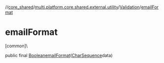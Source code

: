 //[core_shared](../../../index.md)/[multi.platform.core.shared.external.utility](../index.md)/[Validation](index.md)/[emailFormat](email-format.md)

# emailFormat

[common]\

public final [Boolean](https://docs.oracle.com/javase/8/docs/api/java/lang/Boolean.html)[emailFormat](email-format.md)([CharSequence](https://docs.oracle.com/javase/8/docs/api/java/lang/CharSequence.html)data)
